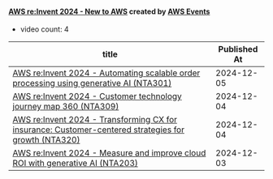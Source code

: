 

#### [AWS re:Invent 2024 - New to AWS](https://www.youtube.com/playlist?list=PL2yQDdvlhXf8qFSTZBFOcbdzuMGb--yWK) created by [AWS Events](https://www.youtube.com/channel/UCdoadna9HFHsxXWhafhNvKw)

* video count: 4 

| title                                                                                                                                               | Published At |
| --------------------------------------------------------------------------------------------------------------------------------------------------- | ------------ |
| [AWS re:Invent 2024 - Automating scalable order processing using generative AI (NTA301)](https://www.youtube.com/watch?v=qcl74tcxogw)               | 2024-12-05   |
| [AWS re:Invent 2024 - Customer technology journey map 360 (NTA309)](https://www.youtube.com/watch?v=kVxHcuBiwgE)                                    | 2024-12-04   |
| [AWS re:Invent 2024 - Transforming CX for insurance: Customer-centered strategies for growth (NTA320)](https://www.youtube.com/watch?v=nVqLU3bevhY) | 2024-12-04   |
| [AWS re:Invent 2024 - Measure and improve cloud ROI with generative AI  (NTA203)](https://www.youtube.com/watch?v=WUaSZscetX0)                      | 2024-12-03   |